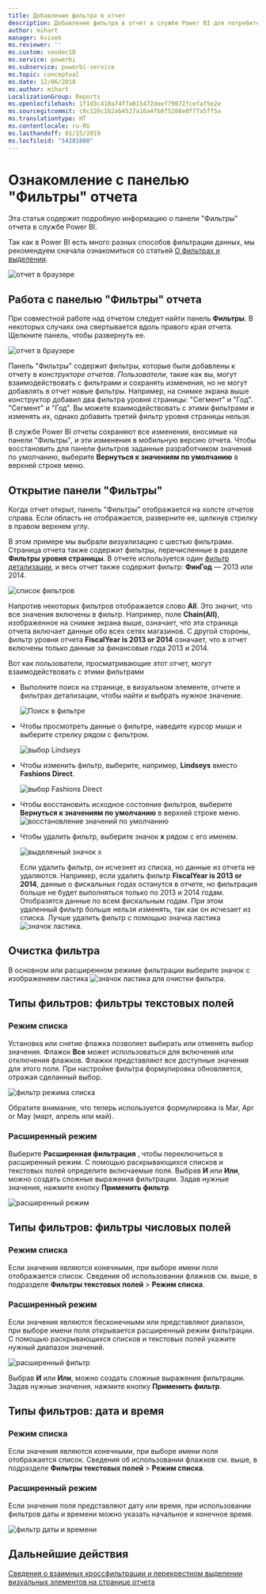 ```yaml
---
title: Добавление фильтра в отчет
description: Добавление фильтра в отчет в службе Power BI для потребителей
author: mihart
manager: kvivek
ms.reviewer: ''
ms.custom: seodec18
ms.service: powerbi
ms.subservice: powerbi-service
ms.topic: conceptual
ms.date: 12/06/2018
ms.author: mihart
LocalizationGroup: Reports
ms.openlocfilehash: 1f1d3c410a74f7a015472deef79072fcefaf5e2e
ms.sourcegitcommit: c8c126c1b2ab4527a16a4fb8f5208e0f7fa5ff5a
ms.translationtype: HT
ms.contentlocale: ru-RU
ms.lasthandoff: 01/15/2019
ms.locfileid: "54281880"
---
```

# <a name="take-a-tour-of-the-report-filters-pane"></a>Ознакомление с панелью "Фильтры" отчета
Эта статья содержит подробную информацию о панели "Фильтры" отчета в службе Power BI.

Так как в Power BI есть много разных способов фильтрации данных, мы рекомендуем сначала ознакомиться со статьей [О фильтрах и выделении](../power-bi-reports-filters-and-highlighting.md).

![отчет в браузере](media/end-user-report-filter/power-bi-browser.png)

## <a name="working-with-the-report-filters-pane"></a>Работа с панелью "Фильтры" отчета
При совместной работе над отчетом следует найти панель **Фильтры**. В некоторых случаях она свертывается вдоль правого края отчета. Щелкните панель, чтобы развернуть ее.   

![отчет в браузере](media/end-user-report-filter/power-bi-expanded.png)

Панель "Фильтры" содержит фильтры, которые были добавлены к отчету в *конструкторе отчетов*. *Пользователи*, такие как вы, могут взаимодействовать с фильтрами и сохранять изменения, но не могут добавлять в отчет новые фильтры. Например, на снимке экрана выше конструктор добавил два фильтра уровня страницы: "Сегмент" и "Год". "Сегмент" и "Год". Вы можете взаимодействовать с этими фильтрами и изменять их, однако добавить третий фильтр уровня страницы нельзя.

В службе Power BI отчеты сохраняют все изменения, вносимые на панели "Фильтры", и эти изменения в мобильную версию отчета. Чтобы восстановить для панели фильтров заданные разработчиком значения по умолчанию, выберите **Вернуться к значениям по умолчанию** в верхней строке меню.     

## <a name="open-the-filters-pane"></a>Открытие панели "Фильтры"
Когда отчет открыт, панель "Фильтры" отображается на холсте отчетов справа. Если область не отображается, разверните ее, щелкнув стрелку в правом верхнем углу.  

В этом примере мы выбрали визуализацию с шестью фильтрами. Страница отчета также содержит фильтры, перечисленные в разделе **Фильтры уровня страницы**. В отчете используется один [фильтр детализации](../power-bi-report-add-filter.md), и весь отчет также содержит фильтр:  **ФинГод** — 2013 или 2014.

![список фильтров](media/end-user-report-filter/power-bi-filter-list.png)

Напротив некоторых фильтров отображается слово **All**. Это значит, что все значения включены в фильтр.  Например, поле **Chain(All)**, изображенное на снимке экрана выше, означает, что эта страница отчета включает данные обо всех сетях магазинов.  С другой стороны, фильтр уровня отчета **FiscalYear is 2013 or 2014** означает, что в отчет включены только данные за финансовые года 2013 и 2014.

Вот как пользователи, просматривающие этот отчет, могут взаимодействовать с этими фильтрами

- Выполните поиск на странице, в визуальном элементе, отчете и фильтрах детализации, чтобы найти и выбрать нужное значение. 

    ![Поиск в фильтре](media/end-user-report-filter/power-bi-filter-search.png)

- Чтобы просмотреть данные о фильтре, наведите курсор мыши и выберите стрелку рядом с фильтром.
  
   ![выбор Lindseys](media/end-user-report-filter/power-bi-expan-filter.png)
* Чтобы изменить фильтр, выберите, например, **Lindseys** вместо **Fashions Direct**.
  
     ![выбор Fashions Direct](media/end-user-report-filter/power-bi-filter-chain.png)

* Чтобы восстановить исходное состояние фильтров, выберите **Вернуться к значениям по умолчанию** в верхней строке меню.    
    ![восстановление значений по умолчанию](media/end-user-report-filter/power-bi-reset-to-default.png)
    
* Чтобы удалить фильтр, выберите значок **x** рядом с его именем.
  
    ![выделенный значок x](media/end-user-report-filter/power-bi-delete-filter.png)

  Если удалить фильтр, он исчезнет из списка, но данные из отчета не удаляются.  Например, если удалить фильтр **FiscalYear is 2013 or 2014**, данные о фискальных годах останутся в отчете, но фильтрация больше не будет выполняться только по 2013 и 2014 годам. Отобразятся данные по всем фискальным годам.  При этом удаленный фильтр больше нельзя изменять, так как он исчезает из списка. Лучше удалить фильтр с помощью значка ластика ![значок ластика](media/end-user-report-filter/power-bi-eraser-icon.png).
  
  



## <a name="clear-a-filter"></a>Очистка фильтра
 В основном или расширенном режиме фильтрации выберите значок с изображением ластика  ![значок ластика](media/end-user-report-filter/pbi_erasericon.jpg) для очистки фильтра. 


## <a name="types-of-filters-text-field-filters"></a>Типы фильтров: фильтры текстовых полей
### <a name="list-mode"></a>Режим списка
Установка или снятие флажка позволяет выбирать или отменять выбор значения. Флажок **Все** может использоваться для включения или отключения флажков. Флажки представляют все доступные значения для этого поля.  При настройке фильтра формулировка обновляется, отражая сделанный выбор. 

![фильтр режима списка](media/end-user-report-filter/power-bi-restatement-new.png)

Обратите внимание, что теперь используется формулировка is Mar, Apr or May (март, апрель или май).

### <a name="advanced-mode"></a>Расширенный режим
Выберите **Расширенная фильтрация** , чтобы переключиться в расширенный режим. С помощью раскрывающихся списков и текстовых полей определите включаемые поля. Выбрав **И** или **Или**, можно создать сложные выражения фильтрации. Задав нужные значения, нажмите кнопку **Применить фильтр**.  

![расширенный режим](media/end-user-report-filter/power-bi-advanced.png)

## <a name="types-of-filters-numeric-field-filters"></a>Типы фильтров: фильтры числовых полей
### <a name="list-mode"></a>Режим списка
Если значения являются конечными, при выборе имени поля отображается список.  Сведения об использовании флажков см. выше, в подразделе **Фильтры текстовых полей** &gt; **Режим списка**.   

### <a name="advanced-mode"></a>Расширенный режим
Если значения являются бесконечными или представляют диапазон, при выборе имени поля открывается расширенный режим фильтрации. С помощью раскрывающихся списков и текстовых полей укажите нужный диапазон значений. 

![расширенный фильтр](media/end-user-report-filter/power-bi-dropdown-and-text.png)

Выбрав **И** или **Или**, можно создать сложные выражения фильтрации. Задав нужные значения, нажмите кнопку **Применить фильтр**.

## <a name="types-of-filters-date-and-time"></a>Типы фильтров: дата и время
### <a name="list-mode"></a>Режим списка
Если значения являются конечными, при выборе имени поля отображается список.  Сведения об использовании флажков см. выше, в подразделе **Фильтры текстовых полей** &gt; **Режим списка**.   

### <a name="advanced-mode"></a>Расширенный режим
Если значения поля представляют дату или время, при использовании фильтров даты и времени можно указать начальное и конечное время.  

![фильтр даты и времени](media/end-user-report-filter/pbi_date-time-filters.png)


## <a name="next-steps"></a>Дальнейшие действия
[Сведения о взаимных кроссфильтрации и перекрестном выделении визуальных элементов на странице отчета](end-user-interactions.md)